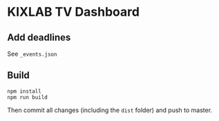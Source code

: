 # KIXLAB TV Dashboard

## Add deadlines

See `_events.json`

## Build

    npm install
    npm run build

Then commit all changes (including the `dist` folder) and push to master.